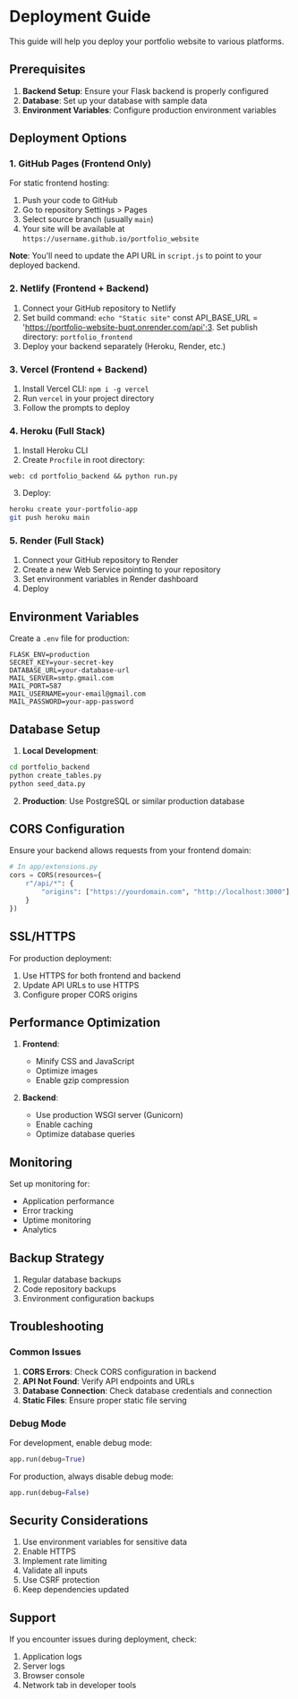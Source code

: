 # Deployment Guide

This guide will help you deploy your portfolio website to various platforms.

## Prerequisites

1. **Backend Setup**: Ensure your Flask backend is properly configured
2. **Database**: Set up your database with sample data
3. **Environment Variables**: Configure production environment variables

## Deployment Options

### 1. GitHub Pages (Frontend Only)

For static frontend hosting:

1. Push your code to GitHub
2. Go to repository Settings > Pages
3. Select source branch (usually `main`)
4. Your site will be available at `https://username.github.io/portfolio_website`

**Note**: You'll need to update the API URL in `script.js` to point to your deployed backend.

### 2. Netlify (Frontend + Backend)

1. Connect your GitHub repository to Netlify
2. Set build command: `echo "Static site"`
const API_BASE_URL = 'https://portfolio-website-buqt.onrender.com/api';3. Set publish directory: `portfolio_frontend`
4. Deploy your backend separately (Heroku, Render, etc.)

### 3. Vercel (Frontend + Backend)

1. Install Vercel CLI: `npm i -g vercel`
2. Run `vercel` in your project directory
3. Follow the prompts to deploy

### 4. Heroku (Full Stack)

1. Install Heroku CLI
2. Create `Procfile` in root directory:
```
web: cd portfolio_backend && python run.py
```
3. Deploy:
```bash
heroku create your-portfolio-app
git push heroku main
```

### 5. Render (Full Stack)

1. Connect your GitHub repository to Render
2. Create a new Web Service pointing to your repository
3. Set environment variables in Render dashboard
4. Deploy

## Environment Variables

Create a `.env` file for production:

```env
FLASK_ENV=production
SECRET_KEY=your-secret-key
DATABASE_URL=your-database-url
MAIL_SERVER=smtp.gmail.com
MAIL_PORT=587
MAIL_USERNAME=your-email@gmail.com
MAIL_PASSWORD=your-app-password
```

## Database Setup

1. **Local Development**:
```bash
cd portfolio_backend
python create_tables.py
python seed_data.py
```

2. **Production**: Use PostgreSQL or similar production database

## CORS Configuration

Ensure your backend allows requests from your frontend domain:

```python
# In app/extensions.py
cors = CORS(resources={
    r"/api/*": {
        "origins": ["https://yourdomain.com", "http://localhost:3000"]
    }
})
```

## SSL/HTTPS

For production deployment:
1. Use HTTPS for both frontend and backend
2. Update API URLs to use HTTPS
3. Configure proper CORS origins

## Performance Optimization

1. **Frontend**:
   - Minify CSS and JavaScript
   - Optimize images
   - Enable gzip compression

2. **Backend**:
   - Use production WSGI server (Gunicorn)
   - Enable caching
   - Optimize database queries

## Monitoring

Set up monitoring for:
- Application performance
- Error tracking
- Uptime monitoring
- Analytics

## Backup Strategy

1. Regular database backups
2. Code repository backups
3. Environment configuration backups

## Troubleshooting

### Common Issues

1. **CORS Errors**: Check CORS configuration in backend
2. **API Not Found**: Verify API endpoints and URLs
3. **Database Connection**: Check database credentials and connection
4. **Static Files**: Ensure proper static file serving

### Debug Mode

For development, enable debug mode:
```python
app.run(debug=True)
```

For production, always disable debug mode:
```python
app.run(debug=False)
```

## Security Considerations

1. Use environment variables for sensitive data
2. Enable HTTPS
3. Implement rate limiting
4. Validate all inputs
5. Use CSRF protection
6. Keep dependencies updated

## Support

If you encounter issues during deployment, check:
1. Application logs
2. Server logs
3. Browser console
4. Network tab in developer tools
